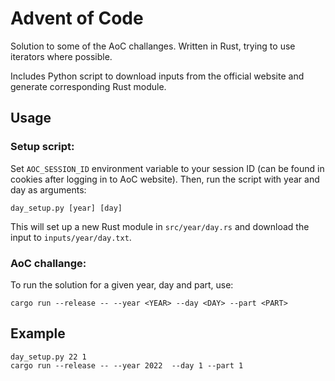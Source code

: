 # Advent of Code

Solution to some of the AoC challanges. Written in Rust, trying to use iterators where possible.

Includes Python script to download inputs from the official website and generate corresponding Rust module.

## Usage

### Setup script:
Set `AOC_SESSION_ID` environment variable to your session ID (can be found in cookies after logging in to AoC website).
Then, run the script with year and day as arguments:
```shell
day_setup.py [year] [day]
```
This will set up a new Rust module in `src/year/day.rs` and download the input to `inputs/year/day.txt`.

### AoC challange:
To run the solution for a given year, day and part, use:
```shell
cargo run --release -- --year <YEAR> --day <DAY> --part <PART>
```

## Example
```shell
day_setup.py 22 1
cargo run --release -- --year 2022  --day 1 --part 1
```
